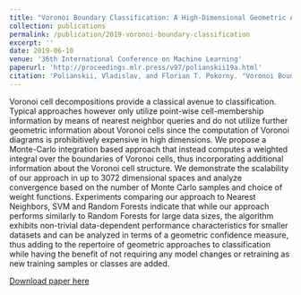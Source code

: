 ```yaml
---
title: "Voronoi Boundary Classification: A High-Dimensional Geometric Approach via Weighted Monte Carlo Integration"
collection: publications
permalink: /publication/2019-voronoi-boundary-classification
excerpt: ''
date: 2019-06-10
venue: '36th International Conference on Machine Learning'
paperurl: 'http://proceedings.mlr.press/v97/polianskii19a.html'
citation: 'Polianskii, Vladislav, and Florian T. Pokorny. "Voronoi Boundary Classification: A High-Dimensional Geometric Approach via Weighted Monte Carlo Integration." International Conference on Machine Learning. 2019.'
---
```

Voronoi cell decompositions provide a classical avenue to classification. Typical approaches however only utilize point-wise cell-membership information by means of nearest neighbor queries and do not utilize further geometric information about Voronoi cells since the computation of Voronoi diagrams is prohibitively expensive in high dimensions. We propose a Monte-Carlo integration based approach that instead computes a weighted integral over the boundaries of Voronoi cells, thus incorporating additional information about the Voronoi cell structure. We demonstrate the scalability of our approach in up to 3072 dimensional spaces and analyze convergence based on the number of Monte Carlo samples and choice of weight functions. Experiments comparing our approach to Nearest Neighbors, SVM and Random Forests indicate that while our approach performs similarly to Random Forests for large data sizes, the algorithm exhibits non-trivial data-dependent performance characteristics for smaller datasets and can be analyzed in terms of a geometric confidence measure, thus adding to the repertoire of geometric approaches to classification while having the benefit of not requiring any model changes or retraining as new training samples or classes are added.

[Download paper here](http://proceedings.mlr.press/v97/polianskii19a.html)
